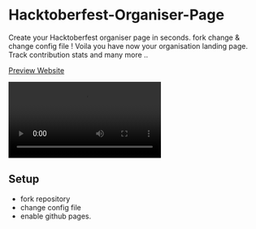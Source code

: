 # Hacktoberfest-Organiser-Page
Create your Hacktoberfest organiser page in seconds. fork change &amp;  change config file !
Voila you have now your organisation landing page. Track contribution stats and many more ..


[Preview Website](https://mayukhpankaj.github.io/Hacktoberfest-Organiser-Page/)

![preview](https://github.com/mayukhpankaj/Hacktoberfest-Organiser-Page/blob/main/setup.mp4)

## Setup
 - fork repository
 - change config file
 - enable github pages.
 
 
